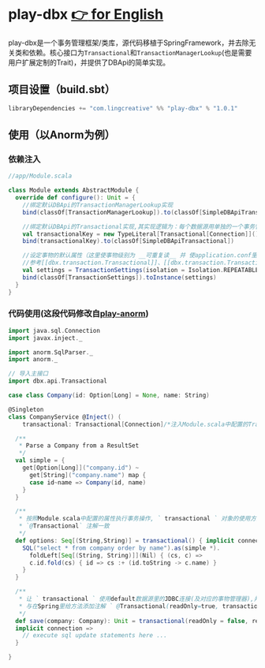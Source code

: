 play-dbx [:point_right: for English](README.md)
================
play-dbx是一个事务管理框架/类库，源代码移植于SpringFramework，并去除无关类和依赖。核心接口为`Transactional`和`TransactionManagerLookup`(也是需要用户扩展定制的Trait)，并提供了DBApi的简单实现。

## 项目设置（build.sbt）
```sbt
libraryDependencies += "com.lingcreative" %% "play-dbx" % "1.0.1"
```
## 使用（以Anorm为例）

### 依赖注入
```scala
//app/Module.scala

class Module extends AbstractModule {
  override def configure(): Unit = {
    //绑定默认DBApi的TransactionManagerLookup实现
    bind(classOf[TransactionManagerLookup]).to(classOf[SimpleDBApiTransactionManagerLookup])

    //绑定默认DBApi的Transactional实现,其实现逻辑为：每个数据源用单独的一个事务管理器来管理事务
    val transactionalKey = new TypeLiteral[Transactional[Connection]](){}
    bind(transactionalKey).to(classOf[SimpleDBApiTransactional])

    //设定事物的默认属性（这里使事物级别为 __可重复读__ 并 使application.conf里配置的default1数据库源为默认数据源）
    //参考[[dbx.transaction.Transactional]]、[[dbx.transaction.Transactional.TransactionSettings]]
    val settings = TransactionSettings(isolation = Isolation.REPEATABLE_READ, resource = "default1")
    bind(classOf[TransactionSettings]).toInstance(settings)
  }
}

```

### 代码使用(这段代码修改自[play-anorm](https://github.com/playframework/play-scala-anorm-example))
```scala
import java.sql.Connection
import javax.inject._

import anorm.SqlParser._
import anorm._

// 导入主接口
import dbx.api.Transactional

case class Company(id: Option[Long] = None, name: String)

@Singleton
class CompanyService @Inject() (
    transactional: Transactional[Connection]/*注入Module.scala中配置的Transactional*/) {

  /**
   * Parse a Company from a ResultSet
   */
  val simple = {
    get[Option[Long]]("company.id") ~
      get[String]("company.name") map {
      case id~name => Company(id, name)
    }
  }

  /**
   * 按照Module.scala中配置的属性执行事务操作, ` transactional ` 对象的使用方法与Spring的
   * `@Transactional` 注解一致
   */
  def options: Seq[(String,String)] = transactional() { implicit connection =>
    SQL("select * from company order by name").as(simple *).
      foldLeft[Seq[(String, String)]](Nil) { (cs, c) =>
      c.id.fold(cs) { id => cs :+ (id.toString -> c.name) }
    }
  }

  /**
   * 让 ` transactional ` 使用default数据源里的JDBC连接(及对应的事物管理器),并关闭只读属性（即可执行更新操作）。
   * 与在Spring里给方法添加注解 ` @Transactional(readOnly=true, transactionManager="default") ` 一致
   */
  def save(company: Company): Unit = transactional(readOnly = false, resource = "default") {
  implicit connection =>
    // execute sql update statements here ...
  }

}

```
